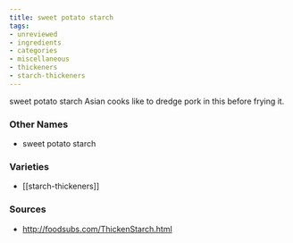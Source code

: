 ```yaml
---
title: sweet potato starch
tags:
- unreviewed
- ingredients
- categories
- miscellaneous
- thickeners
- starch-thickeners
---
```

sweet potato starch Asian cooks like to dredge pork in this before frying it.

### Other Names

* sweet potato starch

### Varieties

* [[starch-thickeners]]

### Sources
* http://foodsubs.com/ThickenStarch.html
